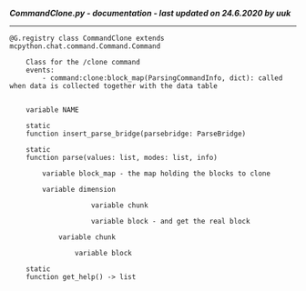 ***CommandClone.py - documentation - last updated on 24.6.2020 by uuk***
___

    @G.registry class CommandClone extends mcpython.chat.command.Command.Command
        
        Class for the /clone command
        events:
            - command:clone:block_map(ParsingCommandInfo, dict): called when data is collected together with the data table


        variable NAME

        static
        function insert_parse_bridge(parsebridge: ParseBridge)

        static
        function parse(values: list, modes: list, info)

            variable block_map - the map holding the blocks to clone

            variable dimension

                        variable chunk

                        variable block - and get the real block

                variable chunk

                    variable block

        static
        function get_help() -> list